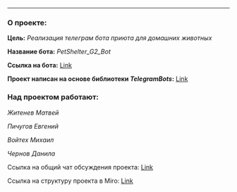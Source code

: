 
___
### О проекте:
**Цель:** *Реализация телеграм бота приюта для домашних животных*

**Название бота:** *PetShelter_G2_Bot*

**Ссылка на бота:** [Link](https://web.telegram.org/k/#@PetShelter_G2_Bot)

**Проект написан на основе библиотеки *TelegramBots*:** [Link](https://github.com/rubenlagus/TelegramBots)


### Над проектом работают:
*Житенев Матвей* 

*Пичугов Евгений*

*Войтех Михаил*

*Чернов Данила*

Ссылка на общий чат обсуждения проекта:
[Link](https://t.me/+26JaW_G91GFhZmEy)

Ссылка на структуру проекта в Miro:
[Link](https://miro.com/welcomeonboard/M1o2R3U3d2o5ZXpwbFNPWXlhVXA5QUlZOTFiQ0MwV2dRdE5INVBRY1VHNllIN0ZJbGc5NFYwc1JaYnE3MkpkQXwzNDU4NzY0NTQ2Mjg3MDQ5ODQ2fDI=?share_link_id=529512680046)
